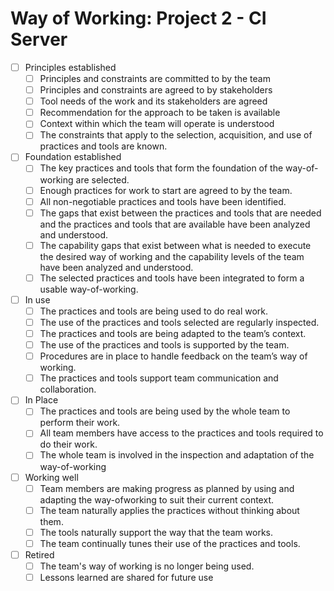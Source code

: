 # Way of Working: Project 2 - CI Server

- [ ] Principles established
    - [ ] Principles and constraints are committed to by the team
    - [ ] Principles and constraints are agreed to by stakeholders
    - [ ] Tool needs of the work and its stakeholders are agreed
    - [ ] Recommendation for the approach to be taken is available
    - [ ] Context within which the team will operate is understood
    - [ ] The constraints that apply to the selection, acquisition, and use of practices and tools are known.
- [ ] Foundation established
    - [ ] The key practices and tools that form the foundation of the way-of-working are selected. 
    - [ ] Enough practices for work to start are agreed to by the team. 
    - [ ] All non-negotiable practices and tools have been identified.
    - [ ] The gaps that exist between the practices and tools that are needed and the practices and tools that are available have been analyzed and understood. 
    - [ ] The capability gaps that exist between what is needed to execute the desired way of working and the capability levels of the team have been analyzed and understood. 
    - [ ] The selected practices and tools have been integrated to form a usable way-of-working.
- [ ] In use
    - [ ] The practices and tools are being used to do real work. 
    - [ ] The use of the practices and tools selected are regularly inspected. 
    - [ ] The practices and tools are being adapted to the team’s context. 
    - [ ] The use of the practices and tools is supported by the team. 
    - [ ] Procedures are in place to handle feedback on the team’s way of working. 
    - [ ] The practices and tools support team communication and collaboration.
- [ ] In Place
    - [ ] The practices and tools are being used by the whole team to perform their work. 
    - [ ] All team members have access to the practices and tools required to do their work. 
    - [ ] The whole team is involved in the inspection and adaptation of the way-of-working
- [ ] Working well
    - [ ] Team members are making progress as planned by using and adapting the way-ofworking to suit their current context. 
    - [ ] The team naturally applies the practices without thinking about them. 
    - [ ] The tools naturally support the way that the team works. 
    - [ ] The team continually tunes their use of the practices and tools.
- [ ] Retired
    - [ ] The team's way of working is no longer being used. 
    - [ ] Lessons learned are shared for future use
